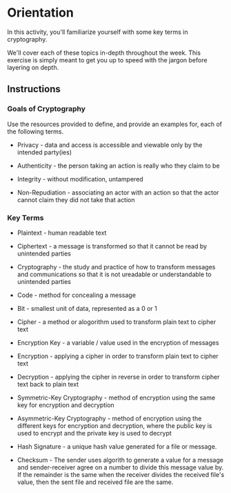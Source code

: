 # Orientation

In this activity, you'll familiarize yourself with some key terms in cryptography.

We'll cover each of these topics in-depth throughout the week. This exercise is simply meant to get you up to speed with the jargon before layering on depth.

## Instructions

### Goals of Cryptography

Use the resources provided to define, and provide an examples for, each of the following terms.

- Privacy - data and access is accessible and viewable only by the intended party(ies)

- Authenticity - the person taking an action is really who they claim to be 

- Integrity - without modification, untampered

- Non-Repudiation - associating an actor with an action so that the actor cannot claim they did not take that action

### Key Terms

- Plaintext - human readable text 

- Ciphertext - a message is transformed so that it cannot be read by unintended parties 

- Cryptography - the study and practice of how to transform messages and communications so that it is not ureadable or understandable to unintended parties 

- Code - method for concealing a message 

- Bit - smallest unit of data, represented as a 0 or 1 

- Cipher - a method or alogorithm used to transform plain text to cipher text

- Encryption Key - a variable / value used in the encryption of messages 

- Encryption - applying a cipher in order to transform plain text to cipher text 

- Decryption - applying the cipher in reverse in order to transform cipher text back to plain text 

- Symmetric-Key Cryptography - method of encryption using the same key for encryption and decryption

- Asymmetric-Key Cryptography - method of encryption using the different keys for encryption and decryption, where the public key is used to encrypt and the private key is used to decrypt 

- Hash Signature - a unique hash value generated for a file or message. 

- Checksum - The sender uses algorith to generate a value for a message and sender-receiver agree on a number to divide this message value by. If the remainder is the same when the receiver divides the received file's value, then the sent file and received file are the same. 